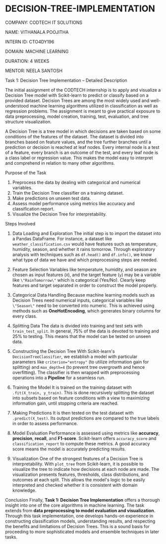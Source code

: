 # DECISION-TREE-IMPLEMENTATION

COMPANY: CODTECH IT SOLUTIONS

NAME: VITHANALA POOJITHA

INTERN ID: CTO4DY196

DOMAIN: MACHINE LEARNING

DURATION: 4 WEEKS

MENTOR: NEELA SANTOSH

Task 1: Decision Tree Implementation – Detailed Description

The initial assignment of the CODTECH internship is to apply and visualize a Decision Tree model with Scikit-learn to predict or classify based on a provided dataset. Decision Trees are among the most widely used and well-understood machine learning algorithms utilized in classification as well as regression problems. The assignment is meant to give practical exposure to data preprocessing, model creation, training, test, evaluation, and tree structure visualization.

A Decision Tree is a tree model in which decisions are taken based on some conditions of the features of the dataset. The dataset is divided into branches based on feature values, and the tree further branches until a prediction or decision is reached at leaf nodes. Every internal node is a test of a feature, every branch is an outcome of the test, and every leaf node is a class label or regression value. This makes the model easy to interpret and comprehend in relation to many other algorithms.

Purpose of the Task
1. Preprocess the data by dealing with categorical and numerical variables.
2. Train the Decision Tree classifier on a training dataset.
3. Make predictions on unseen test data.
4. Assess model performance using metrics like accuracy and classification report.
5. Visualize the Decision Tree for interpretability.

Steps Involved

1. Data Loading and Exploration
The initial step is to import the dataset into a Pandas DataFrame. For instance, a dataset like `weather_classification.csv` would have features such as temperature, humidity, season, and whether it rains tomorrow. Through exploratory analysis with techniques such as `df.head()` and `df.info()`, we know what type of data we have and which preprocessing steps are needed.

2. Feature Selection
Variables like temperature, humidity, and season are chosen as input features (`X`), and the target feature (`y`) may be a variable like `\"RainTomorrow\"` which is categorical (Yes/No). Clearly keep features and target separated in order to construct the model properly.

3. Categorical Data Handling
Because machine learning models such as Decision Trees need numerical inputs, categorical variables like `\"Season\"` need to be converted into numeric. This is achieved using methods such as **OneHotEncoding**, which generates binary columns for every class.

4. Splitting Data
The data is divided into training and test sets with `train_test_split`. In general, 75% of the data is devoted to training and 25% to testing. This means that the model can be tested on unseen data.

5. Constructing the Decision Tree
With Scikit-learn's `DecisionTreeClassifier`, we establish a model with particular parameters like `criterion="entropy"` (to utilize information gain for splitting) and `max_depth=4` (to prevent tree overgrowth and hence overfitting). The classifier is then wrapped with preprocessing operations into a **Pipeline** for a seamless run.

6. Training the Model
It is trained on the training dataset with `.fit(X_train, y_train)`. This is done recursively splitting the dataset into subsets based on feature conditions with a view to maximizing information gain, until stopping criteria are reached.

7. Making Predictions
It is then tested on the test dataset with `.predict(X_test)`. Its output predictions are compared to the true labels in order to assess performance.

8. Model Evaluation
Performance is assessed using metrics like **accuracy**, **precision**, **recall**, and **F1-score**. Scikit-learn offers `accuracy_score` and `classification_report` to compute these metrics. A good accuracy score means the model is accurately predicting results.

9. Visualization
One of the strongest features of a Decision Tree is interpretability. With `plot_tree` from Scikit-learn, it is possible to visualize the tree to indicate how decisions at each node are made. The visualization presents features, thresholds, class distributions, and outcomes at each split. This allows the model's logic to be easily interpreted and checked whether it is consistent with domain knowledge.

Conclusion
Finally, **Task 1: Decision Tree Implementation** offers a thorough insight into one of the core algorithms in machine learning. The task extends from **data preprocessing to model evaluation and visualization**. Through this task implementation, one develops hands-on experience in constructing classification models, understanding results, and respecting the benefits and limitations of Decision Trees. This is a sound basis for proceeding to more sophisticated models and ensemble techniques in later tasks.

  

